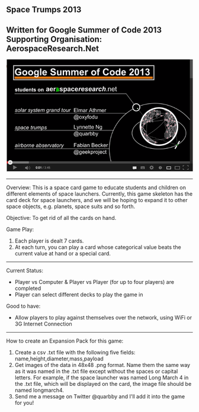 Space Trumps 2013
-----------------
Written for Google Summer of Code 2013
Supporting Organisation: AerospaceResearch.Net
------------------

[![Screenshot](./GSoC2013.png)](http://www.youtube.com/watch?v=wo1q-b0RHJg&feature=share&list=TL7XoQqLjCN98)

------------------

Overview: This is a space card game to educate students and children on different elements of space launchers. Currently, this game skeleton has the card deck for space launchers, and we will be hoping to expand it to other space objects, e.g. planets, space suits and so forth.

Objective: To get rid of all the cards on hand.

Game Play: 
1. Each player is dealt 7 cards. 
2. At each turn, you can play a card whose categorical value beats the current value at hand or a special card. 

----------------

Current Status: 
- Player vs Computer & Player vs Player (for up to four players) are completed
- Player can select different decks to play the game in

Good to have: 
- Allow players to play against themselves over the network, using WiFi or 3G Internet Connection

----------------

How to create an Expansion Pack for this game: 

1. Create a csv .txt file with the following five fields: name,height,diameter,mass,payload
2. Get images of the data in 48x48 .png format. Name them the same way as it was named in the .txt file except without the spaces or capital letters. For example, if the space launcher was named Long March 4 in the .txt file, which will be displayed on the card, the image file should be named longmarch4.
3. Send me a message on Twitter @quarbby and I'll add it into the game for you! 